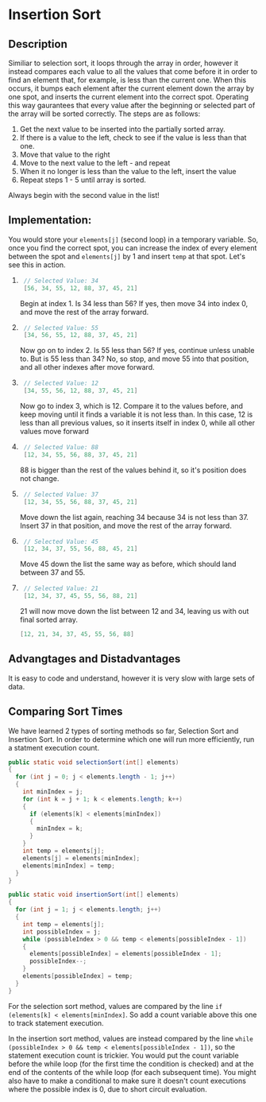 # Insertion Sort

## Description
Similiar to selection sort, it loops through the array in order, however it instead compares each value to all the values that come before it in order to find an element that, for example, is less than the current one. When this occurs, it bumps each element after the current element down the array by one spot, and inserts the current element into the correct spot. Operating this way gaurantees that every value after the beginning or selected part of the array will be sorted correctly. The steps are as follows:

1. Get the next value to be inserted into the partially sorted array.
2. If there is a value to the left, check to see if the value is less than that one.
3. Move that value to the right
4. Move to the next value to the left - and repeat
5. When it no longer is less than the value to the left, insert the value
6. Repeat steps 1 - 5 until array is sorted. 

Always begin with the second value in the list!

## Implementation:

You would store your `elements[j]` (second loop) in a temporary variable. So, once you find the correct spot, you can increase the index of every element between the spot and `elements[j]` by 1 and insert `temp` at that spot. Let's see this in action.

1. ``` java
    // Selected Value: 34
    [56, 34, 55, 12, 88, 37, 45, 21]
    ```
    Begin at index 1. Is 34 less than 56? If yes, then move 34 into index 0, and move the rest of the array forward. 

2. ``` java
    // Selected Value: 55
    [34, 56, 55, 12, 88, 37, 45, 21]
    ```
    Now go on to index 2. Is 55 less than 56? If yes, continue unless unable to. But is 55 less than 34? No, so stop, and move 55 into that position, and all other indexes after move forward.

3. ``` java
    // Selected Value: 12
    [34, 55, 56, 12, 88, 37, 45, 21]
    ```
    Now go to index 3, which is 12. Compare it to the values before, and keep moving until it finds a variable it is not less than. In this case, 12 is less than all previous values, so it inserts itself in index 0, while all other values move forward

4. ``` java
    // Selected Value: 88
    [12, 34, 55, 56, 88, 37, 45, 21]
    ```
    88 is bigger than the rest of the values behind it, so it's position does not change.
5. ``` java
    // Selected Value: 37
    [12, 34, 55, 56, 88, 37, 45, 21]
    ```
    Move down the list again, reaching 34 because 34 is not less than 37. Insert 37 in that position, and move the rest of the array forward.
6. ``` java
    // Selected Value: 45
    [12, 34, 37, 55, 56, 88, 45, 21]
    ```
    Move 45 down the list the same way as before, which should land between 37 and 55.
7. ``` java
    // Selected Value: 21
    [12, 34, 37, 45, 55, 56, 88, 21]
    ```
    21 will now move down the list between 12 and 34, leaving us with out final sorted array. 
    ``` java
    [12, 21, 34, 37, 45, 55, 56, 88]
    ```

## Advangtages and Distadvantages

It is easy to code and understand, however it is very slow with large sets of data.

## Comparing Sort Times

We have learned 2 types of sorting methods so far, Selection Sort and Insertion Sort. In order to determine which one will run more efficiently, run a statment execution count. 

``` java
public static void selectionSort(int[] elements)
{
  for (int j = 0; j < elements.length - 1; j++)
  {
    int minIndex = j;
    for (int k = j + 1; k < elements.length; k++)
    {
      if (elements[k] < elements[minIndex])
      {
        minIndex = k;
      }
    }
    int temp = elements[j];
    elements[j] = elements[minIndex];
    elements[minIndex] = temp;
  }
}
```
``` java
public static void insertionSort(int[] elements)
{
  for (int j = 1; j < elements.length; j++)
  {
    int temp = elements[j];
    int possibleIndex = j;
    while (possibleIndex > 0 && temp < elements[possibleIndex - 1])
    {
      elements[possibleIndex] = elements[possibleIndex - 1];
      possibleIndex--;
    }
    elements[possibleIndex] = temp;
  }
}
```

For the selection sort method, values are compared by the line `if (elements[k] < elements[minIndex]`. So add a count variable above this one to track statement execution. 

In the insertion sort method, values are instead compared by the line `while (possibleIndex > 0 && temp < elements[possibleIndex - 1])`, so the statement execution count is trickier. You would put the count variable before the while loop (for the first time the condition is checked) and at the end of the contents of the while loop (for each subsequent time). You might also have to make a conditional to make sure it doesn't count executions where the possible index is 0, due to short circuit evaluation. 
